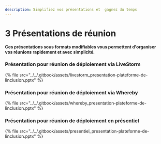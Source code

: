 ```yaml
---
description: Simplifiez vos présentations et  gagnez du temps
---
```


# 3 Présentations de réunion

**Ces présentations sous formats modifiables vous permettent d'organiser vos réunions rapidement et avec simplicité.**

### Présentation pour réunion **de déploiement** via LiveStorm

{% file src="../../.gitbook/assets/livestorm\_presentation-plateforme-de-linclusion.pptx" %}

### Présentation pour réunion de déploiement via Whereby

{% file src="../../.gitbook/assets/whereby\_presentation-plateforme-de-linclusion.pptx" %}

### Présentation pour réunion de déploiement en présentiel

{% file src="../../.gitbook/assets/presentiel\_presentation-plateforme-de-linclusion.pptx" %}




